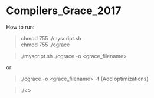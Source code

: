 # Compilers_Grace_2017

How to run:

> chmod 755 ./myscript.sh     
> chmod 755 ./cgrace

>./myscript.sh
>./cgrace -o <outputFile> <grace_filename>

or 

>./cgrace -o <outputFile> <grace_filename> -f       (Add optimizations)

>./<<outpurFile>>

